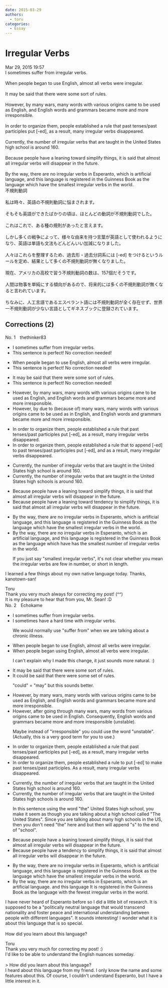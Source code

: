 ```yaml
---
date: 2015-03-29
authors:
  - toru
categories:
  - Essay
---
```


<h1 id="subject_show">Irregular Verbs</h1>
<div class="date">Mar 29, 2015 19:57</div>
<div id="post"><div id="body_show_ori">
I sometimes suffer from irregular verbs.<br/><br/>When people began to use English, almost all verbs were irregular.<br/><br/>It may be said that there were some sort of rules.<br/><br/>However, by many wars, many words with various origins came to be used as English, and English words and grammars became more and more irresponsible.<br/><br/>In order to organize them, people established a rule that past tenses/past participles put [-ed], as a result, many irregular verbs disappeared.<br/><br/>Currently, the number of irregular verbs that are taught in the United States high school is around 160.<br/><br/>Because people have a leaning toward simplify things, it is said that almost all irregular verbs will disappear in the future.<br/><br/>By the way, there are no irregular verbs in Esperanto, which is artificial language, and this language is registered in the Guinness Book as the language which have the smallest irregular verbs in the world.
</div></div>

<!-- more -->

<div id="post_ja"><div id="body_show_mo">
不規則動詞<br/><br/>私は時々、英語の不規則動詞に悩まされます。<br/><br/>そもそも英語ができたばかりの頃は、ほとんどの動詞が不規則動詞でした。<br/><br/>これはこれで、ある種の規則があったと言えます。<br/><br/>しかし多くの戦争によって、様々な由来を持つ言葉が英語として使われるようになり、英語は単語も文法もどんどんいい加減になりました。<br/><br/>人々はこれらを整理するため、過去形・過去分詞系には [-ed] をつけるというルールを定め、結果として多くの不規則動詞が無くなりました。<br/><br/>現在、アメリカの高校で習う不規則動詞の数は、157個だそうです。<br/><br/>人間は物事を単純にする傾向があるので、将来的には多くの不規則動詞が無くなると言われています。<br/><br/>ちなみに、人工言語であるエスペラント語には不規則動詞が全く存在せず、世界一不規則動詞が少ない言語としてギネスブックに登録されています。
</div></div>

## Corrections (2)
<div id="block"><div class="first_name"> No. 1　<span class="just_name">thethinker83</span></div><div id="block2">
<ul class="correction_field">
<li class="incorrect">I sometimes suffer from irregular verbs.</li>
<li class="corrected perfect">This sentence is perfect! No correction needed!</li>
</ul>
<ul class="correction_field">
<li class="incorrect">When people began to use English, almost all verbs were irregular.</li>
<li class="corrected perfect">This sentence is perfect! No correction needed!</li>
</ul>
<ul class="correction_field">
<li class="incorrect">It may be said that there were some sort of rules.</li>
<li class="corrected perfect">This sentence is perfect! No correction needed!</li>
</ul>
<ul class="correction_field">
<li class="incorrect">However, by many wars, many words with various origins came to be used as English, and English words and grammars became more and more irresponsible.</li>
<li class="corrected correct">
However, <span class="f_red"><span class="sline">by</span></span> <span class="f_blue">due to (because of) </span>many wars, many words with various origins came to be used <span class="f_red"><span class="sline">as</span></span> <span class="f_blue">in </span>English, and English words and grammar<span class="f_red"><span class="sline">s</span></span> became more and more irresponsible.
</li>
</ul>
<ul class="correction_field">
<li class="incorrect">In order to organize them, people established a rule that past tenses/past participles put [-ed], as a result, many irregular verbs disappeared.</li>
<li class="corrected correct">
In order to organize them, people established a rule <span class="f_red"><span class="sline">that</span></span> <span class="f_blue">to append [-ed] to</span> past tenses/past participles <span class="f_red"><span class="sline">put [-ed]</span></span>, <span class="f_blue">and </span>as a result, many irregular verbs disappeared.
</li>
</ul>
<ul class="correction_field">
<li class="incorrect">Currently, the number of irregular verbs that are taught in the United States high school is around 160.</li>
<li class="corrected correct">
Currently, the number of irregular verbs that are taught in <span class="f_red"><span class="sline">the</span></span> United States high school<span class="f_blue">s</span> is around 160.
</li>
</ul>
<ul class="correction_field">
<li class="incorrect">Because people have a leaning toward simplify things, it is said that almost all irregular verbs will disappear in the future.</li>
<li class="corrected correct">
Because people have a <span class="f_red"><span class="sline">leaning toward</span></span> <span class="f_blue">tendency to </span>simplify things, it is said that almost all irregular verbs will disappear in the future.
</li>
</ul>
<ul class="correction_field">
<li class="incorrect">By the way, there are no irregular verbs in Esperanto, which is artificial language, and this language is registered in the Guinness Book as the language which have the smallest irregular verbs in the world.</li>
<li class="corrected correct">
By the way, there are no irregular verbs in Esperanto, which is <span class="f_blue">an </span>artificial language, and this language is registered in the Guinness Book as the language which <span class="f_red"><span class="sline">have</span></span> <span class="f_blue">has </span>the smallest <span class="f_blue">number of </span> irregular verbs in the world.
<p class="correction_comment">If you just say "smallest irregular verbs", it's not clear whether you mean the irregular verbs are few in number, or short in length.</p>
</li>
</ul>
<p class="comment_small">
 I learned a few things about my own native language today.  Thanks, kanotown-san!
</p>

</div><div class="name"><span class="just_name">Toru</span><br>
Thank you very much always for correcting my post! (^^)<br/>It is my pleasure to hear that from you, Mr. Sean! :D
</div>
</div>
<div id="block"><div class="first_name"> No. 2　<span class="just_name">Echokame</span></div><div id="block2">
<ul class="correction_field">
<li class="incorrect">I sometimes suffer from irregular verbs.</li>
<li class="corrected correct">
I sometimes <span class="f_red">have a hard time with </span>irregular verbs.
<p class="correction_comment">We would normally use "suffer from" when we are talking about a chronic illness.</p>
</li>
</ul>
<ul class="correction_field">
<li class="incorrect">When people began to use English, almost all verbs were irregular.</li>
<li class="corrected correct">
When people began <span class="f_red">using</span> English, almost all verbs were irregular.
<p class="correction_comment">I can't explain why I made this change, it just sounds more natural. :)</p>
</li>
</ul>
<ul class="correction_field">
<li class="incorrect">It may be said that there were some sort of rules.</li>
<li class="corrected correct">
It <span class="f_red">could</span> be said that there were some <span class="f_red">set</span> of rules.
<p class="correction_comment">"could" = "may" but this sounds better.</p>
</li>
</ul>
<ul class="correction_field">
<li class="incorrect">However, by many wars, many words with various origins came to be used as English, and English words and grammars became more and more irresponsible.</li>
<li class="corrected correct">
However, <span class="f_red">after going through</span> many wars, many words <span class="f_red">from</span> various origins came to be used <span class="f_red">in</span> English. <span class="f_red">Consequently,</span> English words and grammar<span class="f_red"><span class="sline">s</span></span> became more and more irresponsible<span class="f_red"> (unstable)</span>.
<p class="correction_comment">Maybe instead of "irresponsible" you could use the word "unstable". (Actually, this is a very good term for you to use.)</p>
</li>
</ul>
<ul class="correction_field">
<li class="incorrect">In order to organize them, people established a rule that past tenses/past participles put [-ed], as a result, many irregular verbs disappeared.</li>
<li class="corrected correct">
In order to organize them, people established a rule <span class="f_red">to</span> put <span class="f_red">[-ed] to make past tenses/past participles.</span> <span class="f_red">A</span>s a result, many irregular verbs disappeared.
</li>
</ul>
<ul class="correction_field">
<li class="incorrect">Currently, the number of irregular verbs that are taught in the United States high school is around 160.</li>
<li class="corrected correct">
Currently, the number of irregular verbs that are taught in <span class="f_red"><span class="sline">the</span></span> United States high school<span class="f_red">s</span> is around 160.
<p class="correction_comment">In this sentence using the word "the" United States high school, you make it seem as though you are talking about a high school called "The United States". Since you are talking about many high schools in the US, then you don't need "the" here and but then will append "s" to the end of "school".</p>
</li>
</ul>
<ul class="correction_field">
<li class="incorrect">Because people have a leaning toward simplify things, it is said that almost all irregular verbs will disappear in the future.</li>
<li class="corrected correct">
Because people have <span class="f_red">a tendency to</span> simplify things, it is said that almost all irregular verbs will disappear in the future.
</li>
</ul>
<ul class="correction_field">
<li class="incorrect">By the way, there are no irregular verbs in Esperanto, which is artificial language, and this language is registered in the Guinness Book as the language which have the smallest irregular verbs in the world.</li>
<li class="corrected correct">
By the way, there are no irregular verbs in Esperanto, which is <span class="f_red">an </span>artificial language<span class="f_red">. <span class="sline">and this language</span></span> <span class="f_red">It </span>is registered in the Guinness Book as the language <span class="f_red">with the fewest </span>irregular verbs in the world.
</li>
</ul>
<p class="comment_small">
 I have never heard of Esperanto before so I did a little bit of research. It is supposed to be a  "politically neutral language that would transcend nationality and foster peace and international understanding between people with different languages". It sounds interesting! I wonder what it is about this language that is so special.
 <br/>
 <br/>
 How did you learn about this language?
</p>

</div><div class="name"><span class="just_name">Toru</span><br>
Thank you very much for correcting my post! :)<br/>I'd like to be able to understand the English nuances someday.<br/><br/>&gt; How did you learn about this language?<br/>I heard about this language from my friend. I only know the name and some features about this. Of course, I couldn't understand Esperanto, but I have a little interest in it.
</div>
</div>
